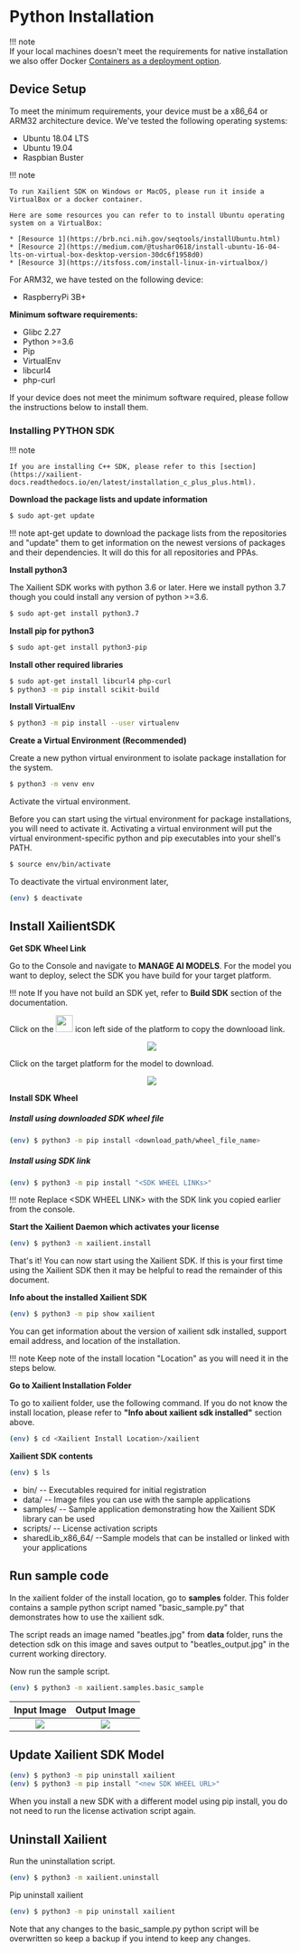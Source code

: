 # Python Installation

!!! note      
      If your local machines doesn't meet the requirements for native installation we also offer Docker [Containers as a deployment option](https://xailient-docs.readthedocs.io/en/latest/container.html).


## Device Setup

To meet the minimum requirements, your device must be a x86_64 or ARM32 architecture device. We've tested the following operating systems:

* Ubuntu 18.04 LTS
* Ubuntu 19.04
* Raspbian Buster

!!! note

    To run Xailient SDK on Windows or MacOS, please run it inside a VirtualBox or a docker container.

    Here are some resources you can refer to to install Ubuntu operating system on a VirtualBox:

    * [Resource 1](https://brb.nci.nih.gov/seqtools/installUbuntu.html)
    * [Resource 2](https://medium.com/@tushar0618/install-ubuntu-16-04-lts-on-virtual-box-desktop-version-30dc6f1958d0)
    * [Resource 3](https://itsfoss.com/install-linux-in-virtualbox/)


For ARM32, we have tested on the following device:

* RaspberryPi 3B+

__Minimum software requirements:__

* Glibc 2.27
* Python >=3.6
* Pip
* VirtualEnv
* libcurl4 
* php-curl

If your device does not meet the minimum software required, please follow the instructions below to install them.


### Installing PYTHON SDK

!!! note

    If you are installing C++ SDK, please refer to this [section](https://xailient-docs.readthedocs.io/en/latest/installation_c_plus_plus.html).

__Download the package lists and update information__

```bash
$ sudo apt-get update
```

!!! note
    apt-get update to download the package lists from the repositories and "update" them to get information on the newest versions of packages and their dependencies. It will do this for all repositories and PPAs.

__Install python3__

The Xailient SDK works with python 3.6 or later. Here we install python 3.7 though you could install any version
of python >=3.6.

```bash
$ sudo apt-get install python3.7
```

__Install pip for python3__

```bash
$ sudo apt-get install python3-pip
```

__Install other required libraries__

```bash
$ sudo apt-get install libcurl4 php-curl
$ python3 -m pip install scikit-build
```

__Install VirtualEnv__

```bash
$ python3 -m pip install --user virtualenv
```

__Create a Virtual Environment (Recommended)__

Create a new python virtual environment to isolate package installation for the system.

```bash
$ python3 -m venv env
```

Activate the virtual environment.

Before you can start using the virtual environment for package installations, you will need to activate it. Activating a virtual environment will put the virtual environment-specific python and pip executables into your shell's PATH.

```bash
$ source env/bin/activate
```

To deactivate the virtual environment later,

```bash
(env) $ deactivate
```

## Install XailientSDK

__Get SDK Wheel Link__

Go to the Console and navigate to __MANAGE AI MODELS__. For the model you want to deploy, select the SDK you have build for your target platform. 

!!! note
    If you have not build an SDK yet, refer to __Build SDK__ section of the documentation.

Click on the <img src="../latest/img/console/AI Models/Copy.png" height=30 width=30> icon left side of the platform to copy the downlooad link.

<p align="center">
<img src="../latest/img/console/AI Models/PreTrainedModels-SDKBuilt-copy.png">
</p>

Click on the target platform for the model to download.

<p align="center">
<img src="../latest/img/console/AI Models/PreTrainedModels-SDKBuilt-downlaod.png">
</p>


__Install SDK Wheel__

##### Install using downloaded SDK wheel file

```bash
(env) $ python3 -m pip install <download_path/wheel_file_name>
```

##### Install using SDK link

```bash
(env) $ python3 -m pip install "<SDK WHEEL LINKs>"
```

!!! note
    Replace &lt;SDK WHEEL LINK&gt; with the SDK link you copied earlier from the console.

__Start the Xailient Daemon which activates your license__

```bash
(env) $ python3 -m xailient.install
```

That's it! You can now start using the Xailient SDK. If this is your first time using the Xailient
SDK then it may be helpful to read the remainder of this document.

__Info about the installed Xailient SDK__

```bash
(env) $ python3 -m pip show xailient
```

You can get information about the version of xailient sdk installed, support email address, and location of the installation. 

!!! note
    Keep note of the install location "Location" as you will need it in the steps below.

__Go to Xailient Installation Folder__

To go to xailient folder, use the following command. If you do not know the install location, please refer to __"Info about xailient sdk installed"__ section above.

```bash
(env) $ cd <Xailient Install Location>/xailient
```

__Xailient SDK contents__

```bash
(env) $ ls
```

* bin/ -- Executables required for initial registration
* data/ -- Image files you can use with the sample applications
* samples/ -- Sample application demonstrating how the Xailient SDK library can be used
* scripts/ -- License activation scripts
* sharedLib_x86_64/ --Sample models that can be installed or linked with your applications

## Run sample code

In the xailient folder of the install location, go to __samples__ folder. This folder contains a sample python script named "basic_sample.py" that demonstrates how to use the xailient sdk. 

The script reads an image named "beatles.jpg" from __data__ folder, runs the detection sdk on this image and saves output to "beatles_output.jpg" in the current working directory.

Now run the sample script.

```bash
(env) $ python3 -m xailient.samples.basic_sample
```

Input Image | Output Image
:-------------------------:|:-------------------------:
![](../latest/img/x86_64/beatles.jpg)   |  ![](../latest/img/x86_64/beatles_output.jpg)


## Update Xailient SDK Model

```bash
(env) $ python3 -m pip uninstall xailient
(env) $ python3 -m pip install "<new SDK WHEEL URL>"
```

When you install a new SDK with a different model using pip install, you do not need to run the license activation script again.

## Uninstall Xailient

Run the uninstallation script.

```bash
(env) $ python3 -m xailient.uninstall
```

Pip uninstall xailient

```bash
(env) $ python3 -m pip uninstall xailient
```

Note that any changes to the basic_sample.py python script will be overwritten so keep a backup if you intend to keep any changes.